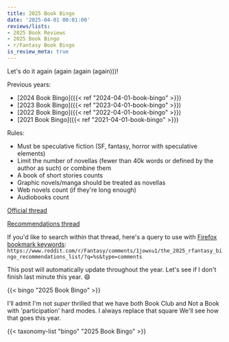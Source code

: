 ```yaml
---
title: 2025 Book Bingo
date: '2025-04-01 00:01:00'
reviews/lists:
- 2025 Book Reviews
- 2025 Book Bingo
- r/Fantasy Book Bingo
is_review_meta: true
---
```

Let's do it again (again (again (again)))!

Previous years:

* [2024 Book Bingo]({{< ref "2024-04-01-book-bingo" >}})
* [2023 Book Bingo]({{< ref "2023-04-01-book-bingo" >}})
* [2022 Book Bingo]({{< ref "2022-04-01-book-bingo" >}})
* [2021 Book Bingo]({{< ref "2021-04-01-book-bingo" >}})

Rules:
- Must be speculative fiction (SF, fantasy, horror with speculative elements)
- Limit the number of novellas (fewer than 40k words or defined by the author as such) or combine them
- A book of short stories counts
- Graphic novels/manga should be treated as novellas
- Web novels count (if they're long enough)
- Audiobooks count

[Official thread](https://www.reddit.com/r/Fantasy/comments/1joxlrr/official_rfantasy_2025_book_bingo_challenge/)

[Recommendations thread](https://www.reddit.com/r/Fantasy/comments/1jowxu1/the_2025_rfantasy_bingo_recommendations_list/)

If you'd like to search within that thread, here's a query to use with [Firefox bookmark keywords](https://support.mozilla.org/en-US/kb/bookmarks-firefox#w_how-to-use-keywords-with-bookmarks): `https://www.reddit.com/r/Fantasy/comments/1jowxu1/the_2025_rfantasy_bingo_recommendations_list/?q=%s&type=comments`

This post will automatically update throughout the year. Let's see if I don't finish last minute this year. :smile:

{{< bingo "2025 Book Bingo" >}}

I'll admit I'm not *super* thrilled that we have both Book Club and Not a Book with 'participation' hard modes. I always replace that square We'll see how that goes this year. 

{{< taxonomy-list "bingo" "2025 Book Bingo" >}}